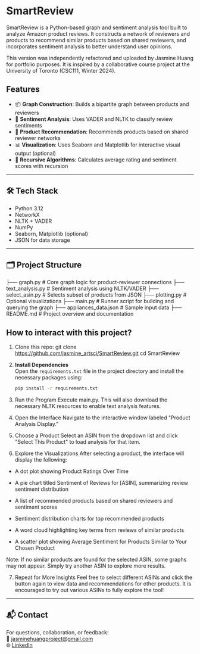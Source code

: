 # SmartReview

SmartReview is a Python-based graph and sentiment analysis tool built to analyze Amazon product reviews. It constructs a network of reviewers and products to recommend similar products based on shared reviewers, and incorporates sentiment analysis to better understand user opinions.

This version was independently refactored and uploaded by Jasmine Huang for portfolio purposes. It is inspired by a collaborative course project at the University of Toronto (CSC111, Winter 2024).

## Features

- 📦 **Graph Construction**: Builds a bipartite graph between products and reviewers
- 💬 **Sentiment Analysis**: Uses VADER and NLTK to classify review sentiments
- 🔁 **Product Recommendation**: Recommends products based on shared reviewer networks
- 📊 **Visualization**: Uses Seaborn and Matplotlib for interactive visual output (optional)
- 🧠 **Recursive Algorithms**: Calculates average rating and sentiment scores with recursion

---

## 🛠️ Tech Stack

- Python 3.12
- NetworkX
- NLTK + VADER
- NumPy
- Seaborn, Matplotlib (optional)
- JSON for data storage

---

## 🗂️ Project Structure
├── graph.py # Core graph logic for product-reviewer connections
├── text_analysis.py # Sentiment analysis using NLTK/VADER
├── select_asin.py # Selects subset of products from JSON
├── plotting.py # Optional visualizations
├── main.py # Runner script for building and querying the graph
├── appliances_data.json # Sample input data
├── README.md # Project overview and documentation

## How to interact with this project?

1. Clone this repo:
git clone https://github.com/jasmine_artsci/SmartReview.git
cd SmartReview

2. **Install Dependencies**  
   Open the `requirements.txt` file in the project directory and install the necessary packages using:

   ```bash
   pip install -r requirements.txt
   ```

3. Run the Program
Execute main.py. This will also download the necessary NLTK resources to enable text analysis features.

4. Open the Interface
Navigate to the interactive window labeled "Product Analysis Display."

5. Choose a Product
Select an ASIN from the dropdown list and click "Select This Product" to load analysis for that item.

6. Explore the Visualizations
After selecting a product, the interface will display the following:

- A dot plot showing Product Ratings Over Time

- A pie chart titled Sentiment of Reviews for [ASIN], summarizing review sentiment distribution

- A list of recommended products based on shared reviewers and sentiment scores

- Sentiment distribution charts for top recommended products

- A word cloud highlighting key terms from reviews of similar products

- A scatter plot showing Average Sentiment for Products Similar to Your Chosen Product

Note: If no similar products are found for the selected ASIN, some graphs may not appear. Simply try another ASIN to explore more results.

7. Repeat for More Insights
Feel free to select different ASINs and click the button again to view data and recommendations for other products. It is encouraged to try out various ASINs to fully explore the tool!

---

## 📬 Contact

For questions, collaboration, or feedback:  
📧 jasminehuangproject@gmail.com  
🌐 [LinkedIn](https://www.linkedin.com/in/jasmine-huang-cs)
